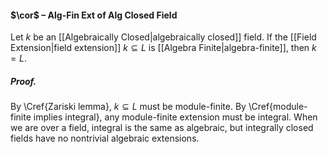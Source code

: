 #### $\cor$ – Alg-Fin Ext of Alg Closed Field
Let $k$ be an [[Algebraically Closed|algebraically closed]] field. If the [[Field Extension|field extension]] $k \subseteq L$ is [[Algebra Finite|algebra-finite]], then $k = L$.

##### *Proof.*
By \Cref{Zariski lemma}, $k \subseteq L$ must be module-finite.
By \Cref{module-finite implies integral}, any module-finite extension must be integral. When we are over a field, integral is the same as algebraic, but integrally closed fields have no nontrivial algebraic extensions.